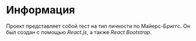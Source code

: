 # Информация
Проект представляет собой тест на тип личности по Майерс-Бриггс. Он был создан с помощью _React.js_, а также _React Bootstrap_.
